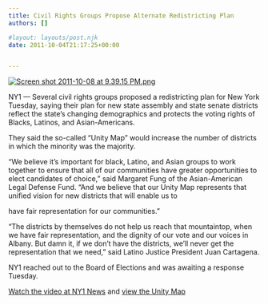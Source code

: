 ```yaml
---
title: Civil Rights Groups Propose Alternate Redistricting Plan
authors: []

#layout: layouts/post.njk
date: 2011-10-04T21:17:25+00:00


---
```


[![Screen shot 2011-10-08 at 9.39.15 PM.png](/uploads/Screen%20shot%202011-10-08%20at%209.39.15%20PM-thumb-500x303-149.png)][1]

NY1 — Several civil rights groups proposed a redistricting plan for New York Tuesday, saying their plan for new state assembly and state senate districts reflect the state’s changing demographics and protects the voting rights of Blacks, Latinos, and Asian-Americans.

They said the so-called “Unity Map” would increase the number of districts in which the minority was the majority.

“We believe it’s important for black, Latino, and Asian groups to work together to ensure that all of our communities have greater opportunities to elect candidates of choice,” said Margaret Fung of the Asian-American Legal Defense Fund. “And we believe that our Unity Map represents that unified vision for new districts that will enable us to

have fair representation for our communities.”

“The districts by themselves do not help us reach that mountaintop, when we have fair representation, and the dignity of our vote and our voices in Albany. But damn it, if we don’t have the districts, we’ll never get the representation that we need,” said Latino Justice President Juan Cartagena.

NY1 reached out to the Board of Elections and was awaiting a response Tuesday.

[Watch the video at NY1 News][1] and [view the Unity Map][2]

[1]: https://www.ny1.com/content/news_beats/politics/148365/civil-rights-groups-propose-alternate-redistricting-plan

[2]: https://aaldef.org/programs/voting-rights/
